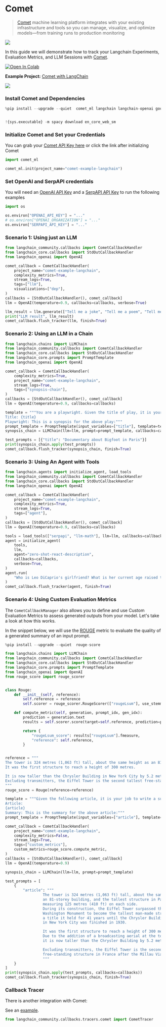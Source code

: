 # Comet

>[Comet](https://www.comet.com/) machine learning platform integrates with your existing infrastructure
>and tools so you can manage, visualize, and optimize models—from training runs to production monitoring

![](https://user-images.githubusercontent.com/7529846/230328046-a8b18c51-12e3-4617-9b39-97614a571a2d.png)

In this guide we will demonstrate how to track your Langchain Experiments, Evaluation Metrics, and LLM Sessions with [Comet](https://www.comet.com/site/?utm_source=langchain&utm_medium=referral&utm_campaign=comet_notebook).  

<a target="_blank" href="https://colab.research.google.com/github/hwchase17/langchain/blob/master/docs/ecosystem/comet_tracking">
  <img src="https://colab.research.google.com/assets/colab-badge.svg" alt="Open In Colab"/>
</a>

**Example Project:** [Comet with LangChain](https://www.comet.com/examples/comet-example-langchain/view/b5ZThK6OFdhKWVSP3fDfRtrNF/panels?utm_source=langchain&utm_medium=referral&utm_campaign=comet_notebook)

![](https://user-images.githubusercontent.com/7529846/230326720-a9711435-9c6f-4edb-a707-94b67271ab25.png)


### Install Comet and Dependencies


```python
%pip install --upgrade --quiet  comet_ml langchain langchain-openai google-search-results spacy textstat pandas


!{sys.executable} -m spacy download en_core_web_sm
```

### Initialize Comet and Set your Credentials

You can grab your [Comet API Key here](https://www.comet.com/signup?utm_source=langchain&utm_medium=referral&utm_campaign=comet_notebook) or click the link after initializing Comet


```python
import comet_ml

comet_ml.init(project_name="comet-example-langchain")
```

### Set OpenAI and SerpAPI credentials

You will need an [OpenAI API Key](https://platform.openai.com/account/api-keys) and a [SerpAPI API Key](https://serpapi.com/dashboard) to run the following examples


```python
import os

os.environ["OPENAI_API_KEY"] = "..."
# os.environ["OPENAI_ORGANIZATION"] = "..."
os.environ["SERPAPI_API_KEY"] = "..."
```

### Scenario 1: Using just an LLM


```python
from langchain_community.callbacks import CometCallbackHandler
from langchain_core.callbacks import StdOutCallbackHandler
from langchain_openai import OpenAI

comet_callback = CometCallbackHandler(
    project_name="comet-example-langchain",
    complexity_metrics=True,
    stream_logs=True,
    tags=["llm"],
    visualizations=["dep"],
)
callbacks = [StdOutCallbackHandler(), comet_callback]
llm = OpenAI(temperature=0.9, callbacks=callbacks, verbose=True)

llm_result = llm.generate(["Tell me a joke", "Tell me a poem", "Tell me a fact"] * 3)
print("LLM result", llm_result)
comet_callback.flush_tracker(llm, finish=True)
```

### Scenario 2: Using an LLM in a Chain


```python
from langchain.chains import LLMChain
from langchain_community.callbacks import CometCallbackHandler
from langchain_core.callbacks import StdOutCallbackHandler
from langchain_core.prompts import PromptTemplate
from langchain_openai import OpenAI

comet_callback = CometCallbackHandler(
    complexity_metrics=True,
    project_name="comet-example-langchain",
    stream_logs=True,
    tags=["synopsis-chain"],
)
callbacks = [StdOutCallbackHandler(), comet_callback]
llm = OpenAI(temperature=0.9, callbacks=callbacks)

template = """You are a playwright. Given the title of play, it is your job to write a synopsis for that title.
Title: {title}
Playwright: This is a synopsis for the above play:"""
prompt_template = PromptTemplate(input_variables=["title"], template=template)
synopsis_chain = LLMChain(llm=llm, prompt=prompt_template, callbacks=callbacks)

test_prompts = [{"title": "Documentary about Bigfoot in Paris"}]
print(synopsis_chain.apply(test_prompts))
comet_callback.flush_tracker(synopsis_chain, finish=True)
```

### Scenario 3: Using An Agent with Tools 


```python
from langchain.agents import initialize_agent, load_tools
from langchain_community.callbacks import CometCallbackHandler
from langchain_core.callbacks import StdOutCallbackHandler
from langchain_openai import OpenAI

comet_callback = CometCallbackHandler(
    project_name="comet-example-langchain",
    complexity_metrics=True,
    stream_logs=True,
    tags=["agent"],
)
callbacks = [StdOutCallbackHandler(), comet_callback]
llm = OpenAI(temperature=0.9, callbacks=callbacks)

tools = load_tools(["serpapi", "llm-math"], llm=llm, callbacks=callbacks)
agent = initialize_agent(
    tools,
    llm,
    agent="zero-shot-react-description",
    callbacks=callbacks,
    verbose=True,
)
agent.run(
    "Who is Leo DiCaprio's girlfriend? What is her current age raised to the 0.43 power?"
)
comet_callback.flush_tracker(agent, finish=True)
```

### Scenario 4: Using Custom Evaluation Metrics

The `CometCallbackManager` also allows you to define and use Custom Evaluation Metrics to assess generated outputs from your model. Let's take a look at how this works. 


In the snippet below, we will use the [ROUGE](https://huggingface.co/spaces/evaluate-metric/rouge) metric to evaluate the quality of a generated summary of an input prompt. 


```python
%pip install --upgrade --quiet  rouge-score
```


```python
from langchain.chains import LLMChain
from langchain_community.callbacks import CometCallbackHandler
from langchain_core.callbacks import StdOutCallbackHandler
from langchain_core.prompts import PromptTemplate
from langchain_openai import OpenAI
from rouge_score import rouge_scorer


class Rouge:
    def __init__(self, reference):
        self.reference = reference
        self.scorer = rouge_scorer.RougeScorer(["rougeLsum"], use_stemmer=True)

    def compute_metric(self, generation, prompt_idx, gen_idx):
        prediction = generation.text
        results = self.scorer.score(target=self.reference, prediction=prediction)

        return {
            "rougeLsum_score": results["rougeLsum"].fmeasure,
            "reference": self.reference,
        }


reference = """
The tower is 324 metres (1,063 ft) tall, about the same height as an 81-storey building.
It was the first structure to reach a height of 300 metres.

It is now taller than the Chrysler Building in New York City by 5.2 metres (17 ft)
Excluding transmitters, the Eiffel Tower is the second tallest free-standing structure in France .
"""
rouge_score = Rouge(reference=reference)

template = """Given the following article, it is your job to write a summary.
Article:
{article}
Summary: This is the summary for the above article:"""
prompt_template = PromptTemplate(input_variables=["article"], template=template)

comet_callback = CometCallbackHandler(
    project_name="comet-example-langchain",
    complexity_metrics=False,
    stream_logs=True,
    tags=["custom_metrics"],
    custom_metrics=rouge_score.compute_metric,
)
callbacks = [StdOutCallbackHandler(), comet_callback]
llm = OpenAI(temperature=0.9)

synopsis_chain = LLMChain(llm=llm, prompt=prompt_template)

test_prompts = [
    {
        "article": """
                 The tower is 324 metres (1,063 ft) tall, about the same height as
                 an 81-storey building, and the tallest structure in Paris. Its base is square,
                 measuring 125 metres (410 ft) on each side.
                 During its construction, the Eiffel Tower surpassed the
                 Washington Monument to become the tallest man-made structure in the world,
                 a title it held for 41 years until the Chrysler Building
                 in New York City was finished in 1930.

                 It was the first structure to reach a height of 300 metres.
                 Due to the addition of a broadcasting aerial at the top of the tower in 1957,
                 it is now taller than the Chrysler Building by 5.2 metres (17 ft).

                 Excluding transmitters, the Eiffel Tower is the second tallest
                 free-standing structure in France after the Millau Viaduct.
                 """
    }
]
print(synopsis_chain.apply(test_prompts, callbacks=callbacks))
comet_callback.flush_tracker(synopsis_chain, finish=True)
```

### Callback Tracer

There is another integration with Comet:

See an [example](/docs/integrations/callbacks/comet_tracing).



```python
from langchain_community.callbacks.tracers.comet import CometTracer
```
